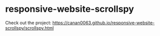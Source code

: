 # responsive-website-scrollspy

Check out the project: https://canan0063.github.io/responsive-website-scrollspy/scrollspy.html
